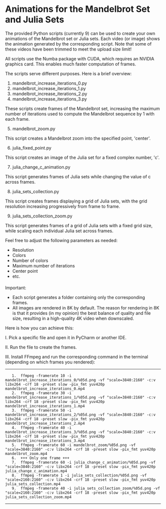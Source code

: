 # Animations for the Mandelbrot Set and Julia Sets

The provided Python scripts (currently 9) can be used to create your own animations of the Mandelbrot set or Julia sets.
Each video (or image) shows the animation generated by the corresponding script. 
Note that some of these videos have been trimmed to meet the upload size limit!

All scripts use the Numba package with CUDA, which requires an NVIDIA graphics card. 
This enables much faster computation of frames.

The scripts serve different purposes. Here is a brief overview:

  1. mandelbrot_increase_iterations_0.py 
  2. mandelbrot_increase_iterations_1.py
  3. mandelbrot_increase_iterations_2.py
  4. mandelbrot_increase_iterations_3.py
     
These scripts create frames of the Mandelbrot set, 
increasing the maximum number of iterations used to compute the Mandelbrot sequence by 1 with each frame.

  5. mandelbrot_zoom.py
     
This script creates a Mandelbrot zoom into the specified point, 'center'.

  6. julia_fixed_point.py
     
This script creates an image of the Julia set for a fixed complex number, 'c'.

  7. julia_change_c_animation.py
      
This script generates frames of Julia sets while changing the value of c across frames.

  8. julia_sets_collection.py
      
This script creates frames displaying a grid of Julia sets, with the grid resolution increasing progressively from frame to frame.

  9. julia_sets_collection_zoom.py
      
This script generates frames of a grid of Julia sets with a fixed grid size, while scaling each individual Julia set across frames.

Feel free to adjust the following parameters as needed:
  - Resolution
  - Colors
  - Number of colors
  - Maximum number of iterations
  - Center point
  - etc.


####
Important: 
  - Each script generates a folder containing only the corresponding frames.
  - All images are rendered in 8K by default.
The reason for rendering in 8K is that it provides (in my opinion) the best balance of quality and file size, resulting in a high-quality 4K video when downscaled.

Here is how you can achieve this: 

I.    Pick a specific file and open it in PyCharm or another IDE.

II.   Run the file to create the frames.

III.  Install FFmpeg and run the corresponding command in the terminal (depending on which frames you rendered):

-----------------------------------------------------------------------------------------------       
       1.  ffmpeg -framerate 10 -i mandelbrot_increase_iterations_0/%05d.png -vf "scale=3840:2160" -c:v libx264 -crf 18 -preset slow -pix_fmt yuv420p mandelbrot_increase_iterations_0.mp4
       2.  ffmpeg -framerate 30 -i mandelbrot_increase_iterations_1/%05d.png -vf "scale=3840:2160" -c:v libx264 -crf 18 -preset slow -pix_fmt yuv420p mandelbrot_increase_iterations_1.mp4
       3.  ffmpeg -framerate 50 -i mandelbrot_increase_iterations_2/%05d.png -vf "scale=3840:2160" -c:v libx264 -crf 18 -preset slow -pix_fmt yuv420p mandelbrot_increase_iterations_2.mp4
       4.  ffmpeg -framerate 40 -i mandelbrot_increase_iterations_3/%05d.png -vf "scale=3840:2160" -c:v libx264 -crf 18 -preset slow -pix_fmt yuv420p mandelbrot_increase_iterations_3.mp4      
       5.  ffmpeg -framerate 60 -i mandelbrot_zoom/%05d.png -vf "scale=3840:2160" -c:v libx264 -crf 18 -preset slow -pix_fmt yuv420p mandelbrot_zoom.mp4
       6.  +++ Only one frame +++
       7.  ffmpeg -framerate 60 -i julia_change_c_animation/%05d.png -vf "scale=3840:2160" -c:v libx264 -crf 18 -preset slow -pix_fmt yuv420p julia_change_c_animation.mp4
       8.  ffmpeg -framerate 1 -i julia_sets_collection/%05d.png -vf "scale=2160:2160" -c:v libx264 -crf 18 -preset slow -pix_fmt yuv420p julia_sets_collection.mp4
       9.  ffmpeg -framerate 40 -i julia_sets_collection_zoom/%05d.png -vf "scale=2160:2160" -c:v libx264 -crf 18 -preset slow -pix_fmt yuv420p julia_sets_collection_zoom.mp4
-----------------------------------------------------------------------------------------------       

